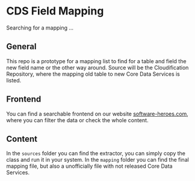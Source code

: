 # CDS Field Mapping 

Searching for a mapping ...

## General
This repo is a prototype for a mapping list to find for a table and field the new field name or the other way around. Source will be the Cloudification Repository, where the mapping old table to new Core Data Services is listed.

## Frontend
You can find a searchable frontend on our website [software-heroes.com](https://software-heroes.com/en/abap-cds-field-mapping), where you can filter the data or check the whole content.

## Content
In the ``sources`` folder you can find the extractor, you can simply copy the class and run it in your system. In the ``mapping`` folder you can find the final mapping file, but also a unofficially file with not released Core Data Services. 